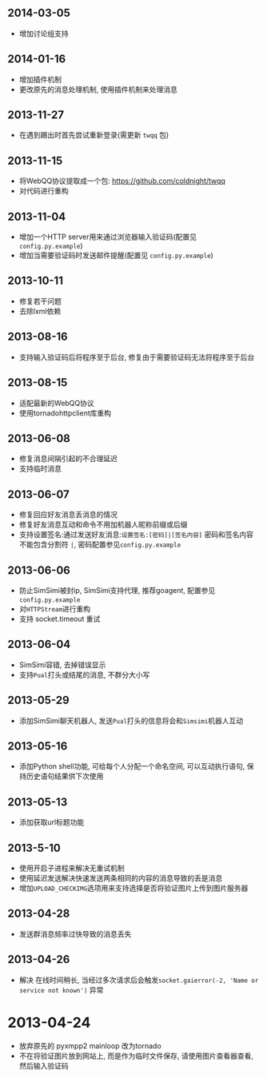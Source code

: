 ## 2014-03-05
* 增加讨论组支持

## 2014-01-16
* 增加插件机制
* 更改原先的消息处理机制, 使用插件机制来处理消息

## 2013-11-27
* 在遇到踢出时首先尝试重新登录(需更新 ``twqq`` 包)

## 2013-11-15
* 将WebQQ协议提取成一个包: https://github.com/coldnight/twqq
* 对代码进行重构

## 2013-11-04
* 增加一个HTTP server用来通过浏览器输入验证码(配置见 ``config.py.example``)
* 增加当需要验证码时发送邮件提醒(配置见 ``config.py.example``)

## 2013-10-11
* 修复若干问题
* 去除lxml依赖

## 2013-08-16
* 支持输入验证码后将程序至于后台, 修复由于需要验证码无法将程序至于后台

## 2013-08-15
* 适配最新的WebQQ协议
* 使用tornadohttpclient库重构

## 2013-06-08
* 修复消息间隔引起的不合理延迟
* 支持临时消息

## 2013-06-07
* 修复回应好友消息丢消息的情况
* 修复好友消息互动和命令不用加机器人昵称前缀或后缀
* 支持设置签名:通过发送好友消息:`设置签名:[密码]|[签名内容]` 密码和签名内容不能包含分割符 `|`, 密码配置参见`config.py.example`


## 2013-06-06
* 防止SimSimi被封ip, SimSimi支持代理, 推荐goagent, 配置参见`config.py.example`
* 对`HTTPStream`进行重构
* 支持 socket.timeout 重试

## 2013-06-04
* SimSimi容错, 去掉错误显示
* 支持`Pual`打头或结尾的消息, 不群分大小写


## 2013-05-29
* 添加SimSimi聊天机器人, 发送`Pual`打头的信息将会和`Simsimi`机器人互动

## 2013-05-16
* 添加Python shell功能, 可给每个人分配一个命名空间, 可以互动执行语句, 保持历史语句结果供下次使用

## 2013-05-13
* 添加获取url标题功能

## 2013-5-10
* 使用开启子进程来解决无重试机制
* 使用延迟发送解决快速发送两条相同的内容的消息导致的丢是消息
* 增加`UPLOAD_CHECKIMG`选项用来支持选择是否将验证图片上传到图片服务器

## 2013-04-28
* 发送群消息频率过快导致的消息丢失

## 2013-04-26
* 解决 在线时间稍长, 当经过多次请求后会触发`socket.gaierror(-2, 'Name or service not known')` 异常

# 2013-04-24
* 放弃原先的 pyxmpp2 mainloop 改为tornado
* 不在将验证图片放到网站上, 而是作为临时文件保存, 请使用图片查看器查看, 然后输入验证码
